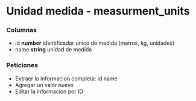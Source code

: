 # Unidad medida - measurment_units
### Columnas
- id **number** identificador unico de medida (metros, kg, unidades)
- name **string** unidad de medida

### Peticiones
- Extraer la informacion completa: id name
- Agregar un valor nuevo
- Editar la informacion por ID


